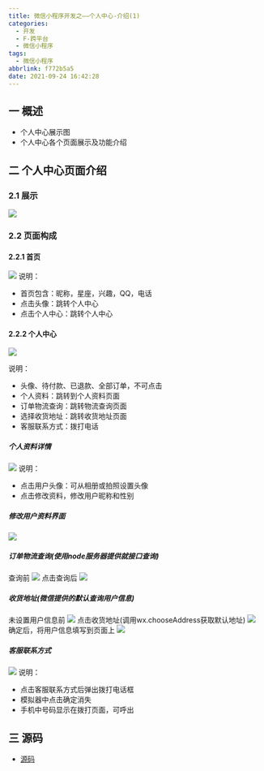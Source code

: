 ```yaml
---
title: 微信小程序开发之——个人中心-介绍(1)
categories:
  - 开发
  - F-跨平台
  - 微信小程序
tags:
  - 微信小程序
abbrlink: f772b5a5
date: 2021-09-24 16:42:28
---
```

## 一 概述

* 个人中心展示图
* 个人中心各个页面展示及功能介绍

<!--more-->

## 二 个人中心页面介绍

### 2.1 展示

![][1]

### 2.2 页面构成

#### 2.2.1 首页
![][2]
说明：

* 首页包含：昵称，星座，兴趣，QQ，电话
* 点击头像：跳转个人中心
* 点击个人中心：跳转个人中心

#### 2.2.2 个人中心
![][3]

说明：

* 头像、待付款、已退款、全部订单，不可点击
* 个人资料：跳转到个人资料页面
* 订单物流查询：跳转物流查询页面
* 选择收货地址：跳转收货地址页面
* 客服联系方式：拨打电话

##### 个人资料详情
![][4]
说明：

* 点击用户头像：可从相册或拍照设置头像
* 点击修改资料，修改用户昵称和性别

##### 修改用户资料界面
![][5]

##### 订单物流查询(使用node服务器提供就接口查询)

查询前
![][6]
点击查询后
![][7]

##### 收货地址(微信提供的默认查询用户信息)
未设置用户信息前
![][8]
点击收货地址(调用wx.chooseAddress获取默认地址)
![][9]
确定后，将用户信息填写到页面上
![][10]

##### 客服联系方式
![][11]
说明：
* 点击客服联系方式后弹出拨打电话框
* 模拟器中点击确定消失
* 手机中号码显示在拨打页面，可呼出

## 三 源码
* [源码](https://download.csdn.net/download/Calvin_zhou/24419372)


[1]:https://raw.githubusercontent.com/PGzxc/CDN/master/blog-wechat/wechat-usercenter-preview.gif
[2]:https://raw.githubusercontent.com/PGzxc/CDN/master/blog-wechat/wechat-usercenter-home.png
[3]:https://raw.githubusercontent.com/PGzxc/CDN/master/blog-wechat/wechat-usercenter-person-center.png
[4]:https://raw.githubusercontent.com/PGzxc/CDN/master/blog-wechat/wechat-usercenter-person-detail.png
[5]:https://raw.githubusercontent.com/PGzxc/CDN/master/blog-wechat/wechat-usercenter-modify-sex-name.png
[6]:https://raw.githubusercontent.com/PGzxc/CDN/master/blog-wechat/wechat-usercenter-wuliu-before.png
[7]:https://raw.githubusercontent.com/PGzxc/CDN/master/blog-wechat/wechat-usercenter-wuliu-after.png
[8]:https://raw.githubusercontent.com/PGzxc/CDN/master/blog-wechat/wechat-usercenter-address-before.png
[9]:https://raw.githubusercontent.com/PGzxc/CDN/master/blog-wechat/wechat-usercenter-address-choose.png
[10]:https://raw.githubusercontent.com/PGzxc/CDN/master/blog-wechat/wechat-usercenter-address-info.png
[11]:https://raw.githubusercontent.com/PGzxc/CDN/master/blog-wechat/wechat-usercenter-phone.png